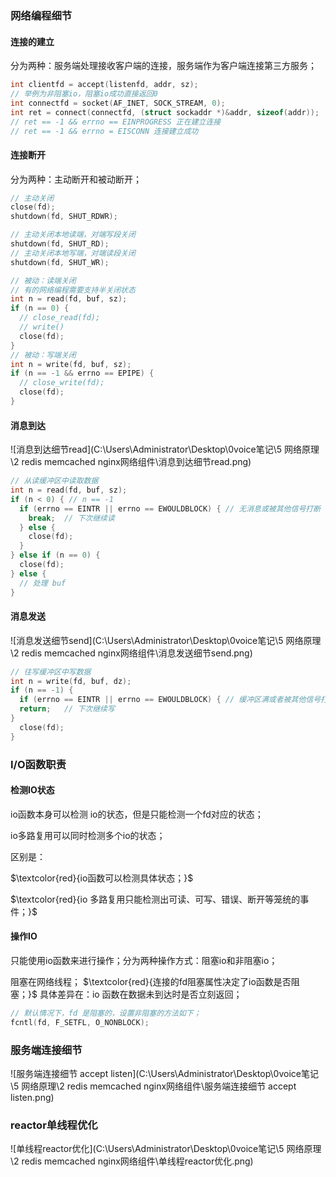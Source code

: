 ### 网络编程细节

#### 连接的建立

分为两种：服务端处理接收客户端的连接，服务端作为客户端连接第三方服务；

```c
int clientfd = accept(listenfd, addr, sz);
// 举例为非阻塞io，阻塞io成功直接返回0
int connectfd = socket(AF_INET, SOCK_STREAM, 0);
int ret = connect(connectfd, (struct sockaddr *)&addr, sizeof(addr));
// ret == -1 && errno == EINPROGRESS 正在建立连接
// ret == -1 && errno = EISCONN 连接建立成功
```

#### 连接断开

分为两种：主动断开和被动断开；

```c
// 主动关闭
close(fd);
shutdown(fd, SHUT_RDWR);

// 主动关闭本地读端，对端写段关闭
shutdown(fd, SHUT_RD);
// 主动关闭本地写端，对端读段关闭
shutdown(fd, SHUT_WR);

// 被动：读端关闭
// 有的网络编程需要支持半关闭状态
int n = read(fd, buf, sz);
if (n == 0) {
  // close_read(fd);
  // write()
  close(fd);
}
// 被动：写端关闭
int n = write(fd, buf, sz);
if (n == -1 && errno == EPIPE) {
  // close_write(fd);
  close(fd);
}
```

#### 消息到达

![消息到达细节read](C:\Users\Administrator\Desktop\0voice笔记\5 网络原理\2 redis memcached nginx网络组件\消息到达细节read.png)

```c
// 从读缓冲区中读取数据
int n = read(fd, buf, sz);
if (n < 0) { // n == -1
  if (errno == EINTR || errno == EWOULDBLOCK) { // 无消息或被其他信号打断
    break;	// 下次继续读
  } else {
    close(fd);
  }
} else if (n == 0) {
  close(fd);
} else {
  // 处理 buf
}
```

#### 消息发送

![消息发送细节send](C:\Users\Administrator\Desktop\0voice笔记\5 网络原理\2 redis memcached nginx网络组件\消息发送细节send.png)

```c
// 往写缓冲区中写数据
int n = write(fd, buf, dz);
if (n == -1) {
  if (errno == EINTR || errno == EWOULDBLOCK) { // 缓冲区满或者被其他信号打断
  return;	// 下次继续写
}
  close(fd);
}
```

### I/O函数职责

#### 检测IO状态

io函数本身可以检测 io的状态，但是只能检测一个fd对应的状态；

io多路复用可以同时检测多个io的状态；

区别是：

$\textcolor{red}{io函数可以检测具体状态；}$

$\textcolor{red}{io 多路复用只能检测出可读、可写、错误、断开等笼统的事件；}$

#### 操作IO

只能使用io函数来进行操作；分为两种操作方式：阻塞io和非阻塞io；

阻塞在网络线程；
$\textcolor{red}{连接的fd阻塞属性决定了io函数是否阻塞；}$
具体差异在：io 函数在数据未到达时是否立刻返回；

```c
// 默认情况下，fd 是阻塞的，设置非阻塞的方法如下；
fcntl(fd, F_SETFL, O_NONBLOCK);
```

### 服务端连接细节

![服务端连接细节 accept listen](C:\Users\Administrator\Desktop\0voice笔记\5 网络原理\2 redis memcached nginx网络组件\服务端连接细节 accept listen.png)

### reactor单线程优化

![单线程reactor优化](C:\Users\Administrator\Desktop\0voice笔记\5 网络原理\2 redis memcached nginx网络组件\单线程reactor优化.png)
